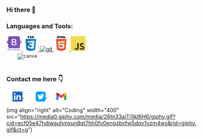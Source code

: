 ### Hi there 👋
<h3 align="left">Languages and Tools:</h3>
<p align="left">
  <a href="https://getbootstrap.com" target="_blank">
    <img
      src="https://raw.githubusercontent.com/devicons/devicon/master/icons/bootstrap/bootstrap-plain-wordmark.svg"
      alt="bootstrap"
      width="40"
      height="40"
    />
  </a>
  <a href="https://www.w3schools.com/css/" target="_blank">
    <img
      src="https://raw.githubusercontent.com/devicons/devicon/master/icons/css3/css3-original-wordmark.svg"
      alt="css3"
      width="40"
      height="40"
    />
  </a>
  <a href="https://git-scm.com/" target="_blank">
    <img
      src="https://www.vectorlogo.zone/logos/git-scm/git-scm-icon.svg"
      alt="git"
      width="40"
      height="40"
    />
  </a>

  <a href="https://www.w3.org/html/" target="_blank">
    <img
      src="https://raw.githubusercontent.com/devicons/devicon/master/icons/html5/html5-original-wordmark.svg"
      alt="html5"
      width="40"
      height="40"
    />
  </a>

  <a href="https://developer.mozilla.org/en-US/docs/Web/JavaScript" target="_blank">
    <img
      src="https://raw.githubusercontent.com/devicons/devicon/master/icons/javascript/javascript-original.svg"
      alt="javascript"
      width="40"
      height="40"
    />
  </a>
  
  <code>
    <img src="https://github.com/pritmanvar/pritmanvar/blob/main/tools/canva.png?raw=true"
      alt="canva"
      width="40"
      height="40"
  />
  </code>
</p>

### Contact me here :point_down:

&nbsp; &nbsp; <a href="https://www.linkedin.com/in/rosita-sikarwar/">
<img align="center" width="26px" src="https://github.com/shruti-mayank/shruti-mayank/blob/main/assets/linkedin.jpeg" />
</a> &nbsp; &nbsp; &nbsp; &nbsp;
<a href="https://twitter.com/Rosita31563620">
<img align="center" width="26px" src="https://github.com/shruti-mayank/shruti-mayank/blob/main/assets/twitter.png" />
</a> &nbsp; &nbsp; &nbsp;
<a href="mailto:roshitasikarwar@gmail.com">
<img align="center" width="26px" src="https://github.com/shruti-mayank/shruti-mayank/blob/main/assets/gmail.png" />
</a>
<br>

(img align="right" alt="Coding" width="400" src="https://media0.giphy.com/media/26tn33aiTi1jkl6H6/giphy.gif?cid=ecf05e47hdjwauhmxun8qt7hh0fy0engzbvfw5dqv1vzm4ws&rid=giphy.gif&ct=g")

